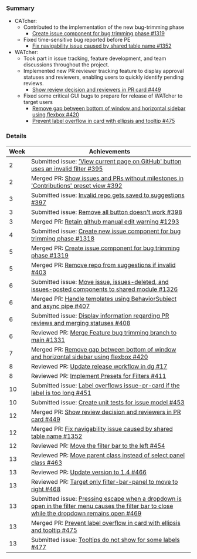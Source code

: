 ### Summary
- CATcher:
  - Contributed to the implementation of the new bug-trimming phase
    - [Create issue component for bug trimming phase #1319](https://github.com/CATcher-org/CATcher/pull/1319)
  - Fixed time-sensitive bug reported before PE
    - [Fix navigability issue caused by shared table name #1352](https://github.com/CATcher-org/CATcher/pull/1352) 
- WATcher:
  - Took part in issue tracking, feature development, and team discussions throughout the project.
  - Implemented new PR reviewer tracking feature to display approval statuses and reviewers, enabling users to quickly identify pending reviews.
    - [Show review decision and reviewers in PR card #449](https://github.com/CATcher-org/WATcher/pull/449)
  - Fixed some critical GUI bugs to prepare for release of WATcher to target users
    - [Remove gap between bottom of window and horizontal sidebar using flexbox #420](https://github.com/CATcher-org/WATcher/pull/420) 
    - [Prevent label overflow in card with ellipsis and tooltip #475](https://github.com/CATcher-org/WATcher/pull/475)

### Details
| Week | Achievements                                                                                                                                                                                         |
|------|------------------------------------------------------------------------------------------------------------------------------------------------------------------------------------------------------|
| 2    | Submitted issue: ['View current page on GitHub' button uses an invalid filter #395](https://github.com/CATcher-org/WATcher/issues/395)                                                               |
| 2    | Merged PR: [Show issues and PRs without milestones in 'Contributions' preset view #392](https://github.com/CATcher-org/WATcher/pull/392)                                                             |
| 3    | Submitted issue: [Invalid repo gets saved to suggestions #397](https://github.com/CATcher-org/WATcher/issues/397)                                                                                    |
| 3    | Submitted issue: [Remove all button doesn't work #398](https://github.com/CATcher-org/WATcher/issues/398)                                                                                            |
| 3    | Merged PR: [Retain github manual edit warning #1293](https://github.com/CATcher-org/CATcher/pull/1293)                                                                                               |
| 4    | Submitted issue: [Create new issue component for bug trimming phase #1318](https://github.com/CATcher-org/CATcher/issues/1318)                                                                       |
| 5    | Merged PR: [Create issue component for bug trimming phase #1319](https://github.com/CATcher-org/CATcher/pull/1319)                                                                                   |
| 5    | Merged PR: [Remove repo from suggestions if invalid #403](https://github.com/CATcher-org/WATcher/pull/403)                                                                                           |
| 6    | Submitted issue: [Move issue, issues-deleted, and issues-posted components to shared module #1326](https://github.com/CATcher-org/CATcher/issues/1326)                                               |
| 6    | Merged PR: [Handle templates using BehaviorSubject and async pipe #407](https://github.com/CATcher-org/WATcher/pull/407)                                                                             |
| 6    | Submitted issue: [Display information regarding PR reviews and merging statuses #408](https://github.com/CATcher-org/WATcher/issues/408)                                                             |
| 6    | Reviewed PR: [Merge Feature bug trimming branch to main #1331](https://github.com/CATcher-org/CATcher/pull/1331#pullrequestreview-2634688713)                                                        |
| 7    | Merged PR: [Remove gap between bottom of window and horizontal sidebar using flexbox #420](https://github.com/CATcher-org/WATcher/pull/420)                                                          |
| 8    | Reviewed PR: [Update release workflow in dg #17](https://github.com/CATcher-org/WATcher-docs/pull/17#pullrequestreview-2687475921)                                                                   |
| 8    | Reviewed PR: [Implement Presets for Filters #411](https://github.com/CATcher-org/WATcher/pull/411#pullrequestreview-2687536703)                                                                      |
| 10   | Submitted issue: [Label overflows issue-pr-card if the label is too long #451](https://github.com/CATcher-org/WATcher/issues/451)                                                                    |
| 10   | Submitted issue: [Create unit tests for issue model #453](https://github.com/CATcher-org/WATcher/issues/453)                                                                                         |
| 12   | Merged PR: [Show review decision and reviewers in PR card #449](https://github.com/CATcher-org/WATcher/pull/449)                                                                                     |
| 12   | Merged PR: [Fix navigability issue caused by shared table name #1352](https://github.com/CATcher-org/CATcher/pull/1352)                                                                              |
| 12   | Reviewed PR: [Move the filter bar to the left #454](https://github.com/CATcher-org/WATcher/pull/454#pullrequestreview-2752024059)                                                                    |
| 13   | Reviewed PR: [Move parent class instead of select panel class #463](https://github.com/CATcher-org/WATcher/pull/463#pullrequestreview-2763145346)                                                    |
| 13   | Reviewed PR: [Update version to 1.4 #466](https://github.com/CATcher-org/WATcher/pull/466#pullrequestreview-2763195109)                                                                              |
| 13   | Reviewed PR: [Target only filter-bar-panel to move to right #468](https://github.com/CATcher-org/WATcher/pull/468#pullrequestreview-2764717147)                                                      |
| 13   | Submitted issue: [Pressing escape when a dropdown is open in the filter menu causes the filter bar to close while the dropdown remains open #469](https://github.com/CATcher-org/WATcher/issues/469) |
| 13   | Merged PR: [Prevent label overflow in card with ellipsis and tooltip #475](https://github.com/CATcher-org/WATcher/pull/475)                                                                          |
| 13   | Submitted issue: [Tooltips do not show for some labels #477](https://github.com/CATcher-org/WATcher/issues/477)                                                                                      |